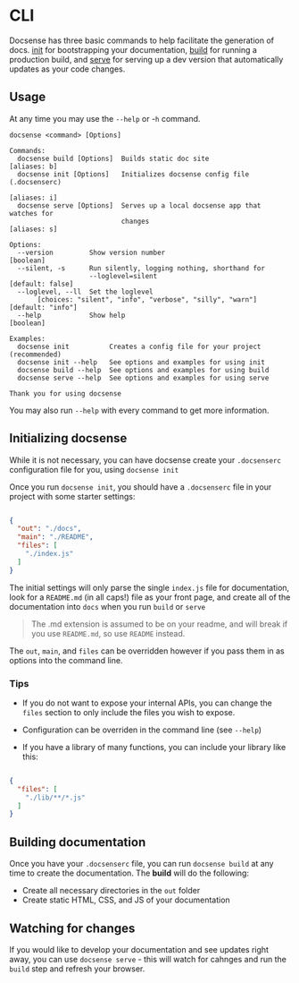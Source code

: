 # CLI

Docsense has three basic commands to help facilitate the generation of docs.  [init](commands/init.ts/) for bootstrapping your documentation, [build](commands/build.ts/) for running a production build, and [serve](commands/serve.ts/) for serving up a dev version that automatically updates as your code changes.

## Usage

At any time you may use the `--help` or -`h` command.

```
docsense <command> [Options]

Commands:
  docsense build [Options]  Builds static doc site                  [aliases: b]
  docsense init [Options]   Initializes docsense config file (.docsenserc)
                                                                    [aliases: i]
  docsense serve [Options]  Serves up a local docsense app that watches for
                            changes                                 [aliases: s]

Options:
  --version         Show version number                                [boolean]
  --silent, -s      Run silently, logging nothing, shorthand for
                    --loglevel=silent                           [default: false]
  --loglevel, --ll  Set the loglevel
       [choices: "silent", "info", "verbose", "silly", "warn"] [default: "info"]
  --help            Show help                                          [boolean]

Examples:
  docsense init          Creates a config file for your project (recommended)
  docsense init --help   See options and examples for using init
  docsense build --help  See options and examples for using build
  docsense serve --help  See options and examples for using serve

Thank you for using docsense

```
You may also run `--help` with every command to get more information.

## Initializing docsense

While it is not necessary, you can have docsense create your `.docsenserc` configuration file for you, using `docsense init`

Once you run `docsense init`, you should have a `.docsenserc` file in your project with some starter settings:

```json

{
  "out": "./docs",
  "main": "./README",
  "files": [
    "./index.js"
  ]
}
```

The initial settings will only parse the single `index.js` file for documentation, look for a `README.md` (in all caps!) file as your front page, and create all of the documentation into `docs` when you run `build` or `serve`

> The .md extension is assumed to be on your readme, and will break if you use `README.md`, so use `README` instead.

The `out`, `main`, and `files` can be overridden however if you pass them in as options into the command line.


### Tips

* If you do not want to expose your internal APIs, you can change the `files` section to only include the files you wish to expose.

* Configuration can be overriden in the command line (see `--help`)

* If you have a library of many functions, you can include your library like this:

```json

{
  "files": [
    "./lib/**/*.js"
  ]
}
```

## Building documentation

Once you have your `.docsenserc` file, you can run `docsense build` at any time to create the documentation.  The **build** will do the following:

- Create all necessary directories in the `out` folder
- Create static HTML, CSS, and JS of your documentation

## Watching for changes

If you would like to develop your documentation and see updates right away, you can use `docsense serve` - this will watch for cahnges and run the `build` step and refresh your browser.
